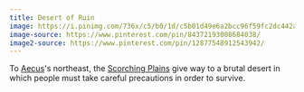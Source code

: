 ```yaml
---
title: Desert of Ruin
image: https://i.pinimg.com/736x/c5/b0/1d/c5b01d49e6a2bcc96f59fc2dc442a7cb.jpg
image-source: https://www.pinterest.com/pin/84372193008684038/
image2-source: https://www.pinterest.com/pin/12877548912543942/
---
```


To [Aecus](aecus)'s northeast, the [Scorching Plains](plains) give way to a brutal desert in which people must take careful precautions in order to survive.

